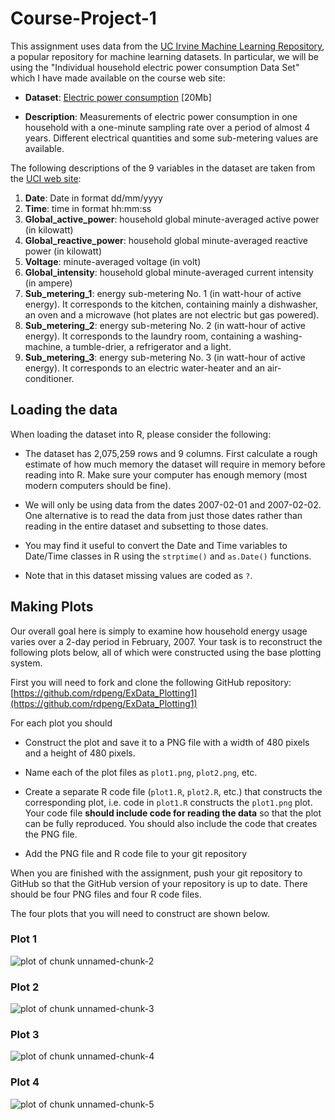 # Course-Project-1
This assignment uses data from
 the <a href="http://archive.ics.uci.edu/ml/">UC Irvine Machine
 Learning Repository</a>, a popular repository for machine learning
 datasets. In particular, we will be using the "Individual household
 electric power consumption Data Set" which I have made available on
 the course web site:


 * <b>Dataset</b>: <a href="https://d396qusza40orc.cloudfront.net/exdata%2Fdata%2Fhousehold_power_consumption.zip">Electric power consumption</a> [20Mb]

 * <b>Description</b>: Measurements of electric power consumption in
 one household with a one-minute sampling rate over a period of almost
 4 years. Different electrical quantities and some sub-metering values
 are available.


 The following descriptions of the 9 variables in the dataset are taken
 from
 the <a href="https://archive.ics.uci.edu/ml/datasets/Individual+household+electric+power+consumption">UCI
 web site</a>:

 <ol>
 <li><b>Date</b>: Date in format dd/mm/yyyy </li>
 <li><b>Time</b>: time in format hh:mm:ss </li>
 <li><b>Global_active_power</b>: household global minute-averaged active power (in kilowatt) </li>
 <li><b>Global_reactive_power</b>: household global minute-averaged reactive power (in kilowatt) </li>
 <li><b>Voltage</b>: minute-averaged voltage (in volt) </li>
 <li><b>Global_intensity</b>: household global minute-averaged current intensity (in ampere) </li>
 <li><b>Sub_metering_1</b>: energy sub-metering No. 1 (in watt-hour of active energy). It corresponds to the kitchen, containing mainly a dishwasher, an oven and a microwave (hot plates are not electric but gas powered). </li>
 <li><b>Sub_metering_2</b>: energy sub-metering No. 2 (in watt-hour of active energy). It corresponds to the laundry room, containing a washing-machine, a tumble-drier, a refrigerator and a light. </li>
 <li><b>Sub_metering_3</b>: energy sub-metering No. 3 (in watt-hour of active energy). It corresponds to an electric water-heater and an air-conditioner.</li>
 </ol>

 ## Loading the data





 When loading the dataset into R, please consider the following:

 * The dataset has 2,075,259 rows and 9 columns. First
 calculate a rough estimate of how much memory the dataset will require
 in memory before reading into R. Make sure your computer has enough
 memory (most modern computers should be fine).

 * We will only be using data from the dates 2007-02-01 and
 2007-02-02. One alternative is to read the data from just those dates
 rather than reading in the entire dataset and subsetting to those
 dates.

 * You may find it useful to convert the Date and Time variables to
 Date/Time classes in R using the `strptime()` and `as.Date()`
 functions.

 * Note that in this dataset missing values are coded as `?`.


 ## Making Plots

 Our overall goal here is simply to examine how household energy usage
 varies over a 2-day period in February, 2007. Your task is to
 reconstruct the following plots below, all of which were constructed
 using the base plotting system.

 First you will need to fork and clone the following GitHub repository:
 [https://github.com/rdpeng/ExData_Plotting1](https://github.com/rdpeng/ExData_Plotting1)


 For each plot you should

 * Construct the plot and save it to a PNG file with a width of 480
 pixels and a height of 480 pixels.

 * Name each of the plot files as `plot1.png`, `plot2.png`, etc.

 * Create a separate R code file (`plot1.R`, `plot2.R`, etc.) that
 constructs the corresponding plot, i.e. code in `plot1.R` constructs
 the `plot1.png` plot. Your code file **should include code for reading
 the data** so that the plot can be fully reproduced. You should also
 include the code that creates the PNG file.

 * Add the PNG file and R code file to your git repository

 When you are finished with the assignment, push your git repository to
 GitHub so that the GitHub version of your repository is up to
 date. There should be four PNG files and four R code files.


 The four plots that you will need to construct are shown below. 


 ### Plot 1


 ![plot of chunk unnamed-chunk-2](figure/unnamed-chunk-2.png) 


 ### Plot 2

 ![plot of chunk unnamed-chunk-3](figure/unnamed-chunk-3.png) 


 ### Plot 3

 ![plot of chunk unnamed-chunk-4](figure/unnamed-chunk-4.png) 


 ### Plot 4

 ![plot of chunk unnamed-chunk-5](figure/unnamed-chunk-5.png) 
